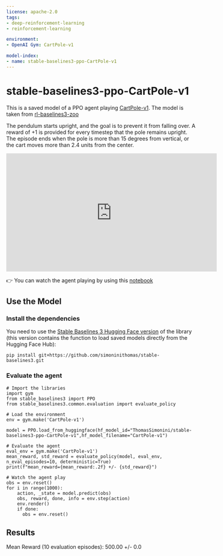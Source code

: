 ```yaml
---
license: apache-2.0
tags:
- deep-reinforcement-learning
- reinforcement-learning

environment:
- OpenAI Gym: CartPole-v1

model-index:
- name: stable-baselines3-ppo-CartPole-v1
---
```

# stable-baselines3-ppo-CartPole-v1
This is a saved model of a PPO agent playing [CartPole-v1](https://gym.openai.com/envs/CartPole-v1/). The model is taken from [rl-baselines3-zoo](https://github.com/DLR-RM/rl-trained-agents)

The pendulum starts upright, and the goal is to prevent it from falling over. A reward of +1 is provided for every timestep that the pole remains upright. The episode ends when the pole is more than 15 degrees from vertical, or the cart moves more than 2.4 units from the center.

<iframe width="560" height="315" src="https://www.youtube.com/embed/D9sQT_R_k88" title="YouTube video player" frameborder="0" allow="accelerometer; autoplay; clipboard-write; encrypted-media; gyroscope; picture-in-picture" allowfullscreen></iframe>

👉 You can watch the agent playing by using this [notebook](https://colab.research.google.com/drive/19OonMRkMyCH6Dg0ECFQi7evxMRqkW3U0?usp=sharing)

## Use the Model
### Install the dependencies
You need to use the [Stable Baselines 3 Hugging Face version](https://github.com/simoninithomas/stable-baselines3) of the library (this version contains the function to load saved models directly from the Hugging Face Hub):

```
pip install git+https://github.com/simoninithomas/stable-baselines3.git
```
### Evaluate the agent
```
# Import the libraries
import gym
from stable_baselines3 import PPO
from stable_baselines3.common.evaluation import evaluate_policy

# Load the environment
env = gym.make('CartPole-v1')

model = PPO.load_from_huggingface(hf_model_id="ThomasSimonini/stable-baselines3-ppo-CartPole-v1",hf_model_filename="CartPole-v1")
 
# Evaluate the agent
eval_env = gym.make('CartPole-v1')
mean_reward, std_reward = evaluate_policy(model, eval_env, n_eval_episodes=10, deterministic=True)
print(f"mean_reward={mean_reward:.2f} +/- {std_reward}")
 
# Watch the agent play
obs = env.reset()
for i in range(1000):
    action, _state = model.predict(obs)
    obs, reward, done, info = env.step(action)
    env.render()
    if done:
      obs = env.reset()
```
## Results
Mean Reward (10 evaluation episodes): 500.00 +/- 0.0
